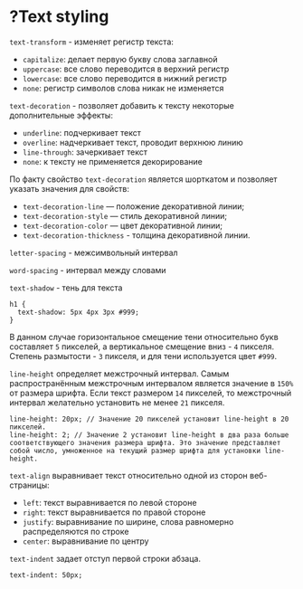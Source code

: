 # ?Text styling

`text-transform` - изменяет регистр текста:

* `capitalize`: делает первую букву слова заглавной
* `uppercase`: все слово переводится в верхний регистр
* `lowercase`: все слово переводится в нижний регистр
* `none`: регистр символов слова никак не изменяется

`text-decoration` - позволяет добавить к тексту некоторые дополнительные эффекты:

* `underline`: подчеркивает текст
* `overline`: надчеркивает текст, проводит верхнюю линию
* `line-through`: зачеркивает текст
* `none`: к тексту не применяется декорирование

По факту свойство `text-decoration` является шорткатом и позволяет указать значения для свойств:

* `text-decoration-line` — положение декоративной линии;
* `text-decoration-style` — стиль декоративной линии;
* `text-decoration-color` — цвет декоративной линии;
* `text-decoration-thickness` - толщина декоративной линии.

`letter-spacing` - межсимвольный интервал

`word-spacing` - интервал между словами

`text-shadow` - тень для текста

~~~
h1 {
  text-shadow: 5px 4px 3px #999;
}
~~~

В данном случае горизонтальное смещение тени относительно букв составляет `5` пикселей, а вертикальное смещение вниз - `4` пикселя. Степень размытости - `3` пикселя, и для тени используется цвет `#999`.

`line-height` определяет межстрочный интервал. Самым распространённым межстрочным интервалом является значение в `150%` от размера шрифта. Если текст размером `14` пикселей, то межстрочный интервал желательно установить не менее `21` пикселя.

~~~
line-height: 20px; // Значение 20 пикселей установит line-height в 20 пикселей.
line-height: 2; // Значение 2 установит line-height в два раза больше соответствующего значения размера шрифта. Это значение представляет собой число, умноженное на текущий размер шрифта для установки line-height.
~~~

`text-align` выравнивает текст относительно одной из сторон веб-страницы:

* `left`: текст выравнивается по левой стороне
* `right`: текст выравнивается по правой стороне
* `justify`: выравнивание по ширине, слова равномерно распределяются по строке
* `center`: выравнивание по центру

`text-indent` задает отступ первой строки абзаца.

~~~
text-indent: 50px;
~~~
